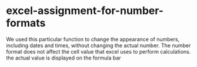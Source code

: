 # excel-assignment-for-number-formats
We used this particular function to change the appearance of numbers, including dates and times, without changing the actual number. The number format does not affect the cell value that excel uses to perform calculations. the actual value is displayed on the formula bar
